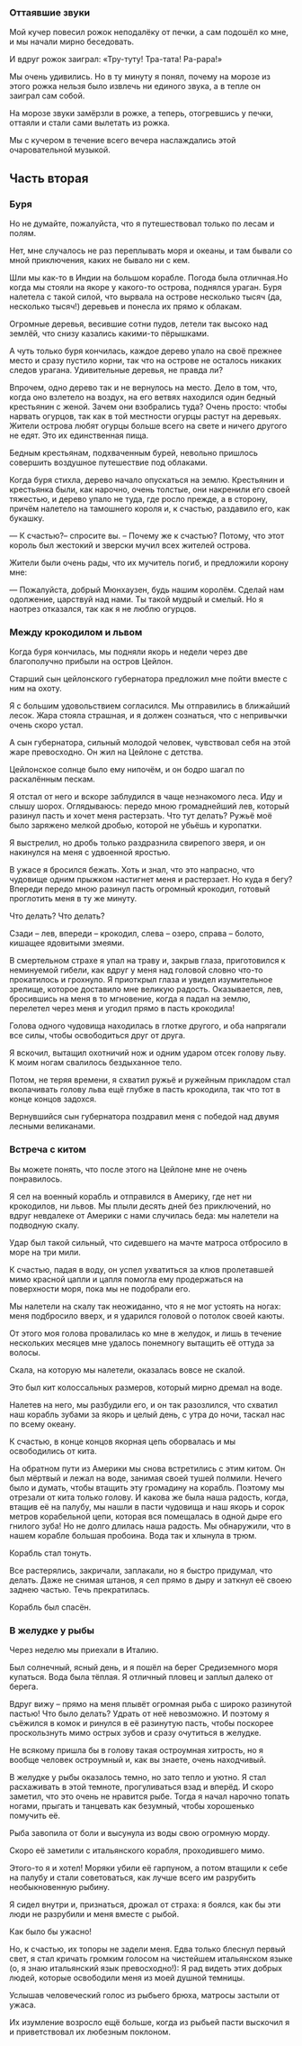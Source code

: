 ### Оттаявшие звуки

Мой кучер повесил рожок неподалёку от печки, а сам подошёл ко мне, и мы начали мирно беседовать.

И вдруг рожок заиграл:
«Тру-туту!
Тра-тата!
Ра-рара!»

Мы очень удивились. 
Но в ту минуту я понял, почему на морозе из этого рожка нельзя было извлечь ни единого звука, а в тепле он заиграл сам собой.

На морозе звуки замёрзли в рожке, а теперь, отогревшись у печки, оттаяли и стали сами вылетать из рожка.

Мы с кучером в течение всего вечера наслаждались этой очаровательной музыкой.

## Часть вторая

### Буря

Но не думайте, пожалуйста, что я путешествовал только по лесам и полям.

Нет, мне случалось не раз переплывать моря и океаны, и там бывали со мной приключения, каких не бывало ни с кем.

Шли мы как-то в Индии на большом корабле.
Погода была отличная.Но когда мы стояли на якоре у какого-то острова, поднялся ураган.
Буря налетела с такой силой, что вырвала на острове несколько тысяч (да, несколько тысяч!) деревьев и понесла их прямо к облакам.

Огромные деревья, весившие сотни пудов, летели так высоко над землёй, что снизу казались какими-то пёрышками.

А чуть только буря кончилась, каждое дерево упало на своё прежнее место и сразу пустило корни, так что на острове не осталось никаких следов урагана.
Удивительные деревья, не правда ли?

Впрочем, одно дерево так и не вернулось на место.
Дело в том, что, когда оно взлетело на воздух, на его ветвях находился один бедный крестьянин с женой.
Зачем они взобрались туда?
Очень просто: чтобы нарвать огурцов, так как в той местности огурцы растут на деревьях.
Жители острова любят огурцы больше всего на свете и ничего другого не едят.
Это их единственная пища.

Бедным крестьянам, подхваченным бурей, невольно пришлось совершить воздушное путешествие под облаками.

Когда буря стихла, дерево начало опускаться на землю.
Крестьянин и крестьянка были, как нарочно, очень толстые, они накренили его своей тяжестью, и дерево упало не туда, где росло прежде, а в сторону, причём налетело на тамошнего короля и, к счастью, раздавило его, как букашку.

— К счастью?– спросите вы.
– Почему же к счастью?
Потому, что этот король был жестокий и зверски мучил всех жителей острова.

Жители были очень рады, что их мучитель погиб, и предложили корону мне:

— Пожалуйста, добрый Мюнхаузен, будь нашим королём.
Сделай нам одолжение, царствуй над нами.
Ты такой мудрый и смелый.
Но я наотрез отказался, так как я не люблю огурцов.

### Между крокодилом и львом

Когда буря кончилась, мы подняли якорь и недели через две благополучно прибыли на остров Цейлон.

Старший сын цейлонского губернатора предложил мне пойти вместе с ним на охоту.

Я с большим удовольствием согласился.
Мы отправились в ближайший лесок.
Жара стояла страшная, и я должен сознаться, что с непривычки очень скоро устал.

А сын губернатора, сильный молодой человек, чувствовал себя на этой жаре превосходно.
Он жил на Цейлоне с детства.

Цейлонское солнце было ему нипочём, и он бодро шагал по раскалённым пескам.

Я отстал от него и вскоре заблудился в чаще незнакомого леса.
Иду и слышу шорох.
Оглядываюсь: передо мною громаднейший лев, который разинул пасть и хочет меня растерзать.
Что тут делать?
Ружьё моё было заряжено мелкой дробью, которой не убьёшь и куропатки.

Я выстрелил, но дробь только раздразнила свирепого зверя, и он накинулся на меня с удвоенной яростью.

В ужасе я бросился бежать. 
Хоть и знал, что это напрасно, что чудовище одним прыжком настигнет меня и растерзает.
Но куда я бегу?
Впереди передо мною разинул пасть огромный крокодил, готовый проглотить меня в ту же минуту.

Что делать?
Что делать?

Сзади – лев, впереди – крокодил, слева – озеро, справа – болото, кишащее ядовитыми змеями.

В смертельном страхе я упал на траву и, закрыв глаза, приготовился к неминуемой гибели, как вдруг у меня над головой словно что-то прокатилось и грохнуло.
Я приоткрыл глаза и увидел изумительное зрелище, которое доставило мне великую радость.
Оказывается, лев, бросившись на меня в то мгновение, когда я падал на землю, перелетел через меня и угодил прямо в пасть крокодила!

Голова одного чудовища находилась в глотке другого, и оба напрягали все силы, чтобы освободиться друг от друга.

Я вскочил, вытащил охотничий нож и одним ударом отсек голову льву.
К моим ногам свалилось бездыханное тело.

Потом, не теряя времени, я схватил ружьё и ружейным прикладом стал вколачивать голову льва ещё глубже в пасть крокодила, так что тот в конце концов задохся.

Вернувшийся сын губернатора поздравил меня с победой над двумя лесными великанами.

### Встреча с китом

Вы можете понять, что после этого на Цейлоне мне не очень понравилось.

Я сел на военный корабль и отправился в Америку, где нет ни крокодилов, ни львов.
Мы плыли десять дней без приключений, но вдруг невдалеке от Америки с нами случилась беда: мы налетели на подводную скалу.

Удар был такой сильный, что сидевшего на мачте матроса отбросило в море на три мили.

К счастью, падая в воду, он успел ухватиться за клюв пролетавшей мимо красной цапли и цапля помогла ему продержаться на поверхности моря, пока мы не подобрали его.

Мы налетели на скалу так неожиданно, что я не мог устоять на ногах: меня подбросило вверх, и я ударился головой о потолок своей каюты.

От этого моя голова провалилась ко мне в желудок, и лишь в течение нескольких месяцев мне удалось понемногу вытащить её оттуда за волосы.

Скала, на которую мы налетели, оказалась вовсе не скалой.

Это был кит колоссальных размеров, который мирно дремал на воде.

Налетев на него, мы разбудили его, и он так разозлился, что схватил наш корабль зубами за якорь и целый день, с утра до ночи, таскал нас по всему океану.

К счастью, в конце концов якорная цепь оборвалась и мы освободились от кита.

На обратном пути из Америки мы снова встретились с этим китом.
Он был мёртвый и лежал на воде, занимая своей тушей полмили.
Нечего было и думать, чтобы втащить эту громадину на корабль.
Поэтому мы отрезали от кита только голову.
И какова же была наша радость, когда, втащив её на палубу, мы нашли в пасти чудовища и наш якорь и сорок метров корабельной цепи, которая вся помещалась в одной дыре его гнилого зуба!
Но не долго длилась наша радость.
Мы обнаружили, что в нашем корабле большая пробоина.
Вода так и хлынула в трюм.

Корабль стал тонуть.

Все растерялись, закричали, заплакали, но я быстро придумал, что делать.
Даже не снимая штанов, я сел прямо в дыру и заткнул её своею заднею частью.
Течь прекратилась.

Корабль был спасён.

### В желудке у рыбы

Через неделю мы приехали в Италию.

Был солнечный, ясный день, и я пошёл на берег Средиземного моря купаться.
Вода была тёплая.
Я отличный пловец и заплыл далеко от берега.

Вдруг вижу – прямо на меня плывёт огромная рыба с широко разинутой пастью!
Что было делать?
Удрать от неё невозможно. 
И поэтому я съёжился в комок и ринулся в её разинутую пасть, чтобы поскорее проскользнуть мимо острых зубов и сразу очутиться в желудке.

Не всякому пришла бы в голову такая остроумная хитрость, но я вообще человек остроумный и, как вы знаете, очень находчивый.

В желудке у рыбы оказалось темно, но зато тепло и уютно.
Я стал расхаживать в этой темноте, прогуливаться взад и вперёд. 
И скоро заметил, что это очень не нравится рыбе.
Тогда я начал нарочно топать ногами, прыгать и танцевать как безумный, чтобы хорошенько помучить её.

Рыба завопила от боли и высунула из воды свою огромную морду.

Скоро её заметили с итальянского корабля, проходившего мимо.

Этого-то я и хотел!
Моряки убили её гарпуном, а потом втащили к себе на палубу и стали советоваться, как лучше всего им разрубить необыкновенную рыбину.

Я сидел внутри и, признаться, дрожал от страха: я боялся, как бы эти люди не разрубили и меня вместе с рыбой.

Как было бы ужасно!

Но, к счастью, их топоры не задели меня.
Едва только блеснул первый свет, я стал кричать громким голосом на чистейшем итальянском языке (о, я знаю итальянский язык превосходно!): 
Я рад видеть этих добрых людей, которые освободили меня из моей душной темницы.

Услышав человеческий голос из рыбьего брюха, матросы застыли от ужаса.

Их изумление возросло ещё больше, когда из рыбьей пасти выскочил я и приветствовал их любезным поклоном.
